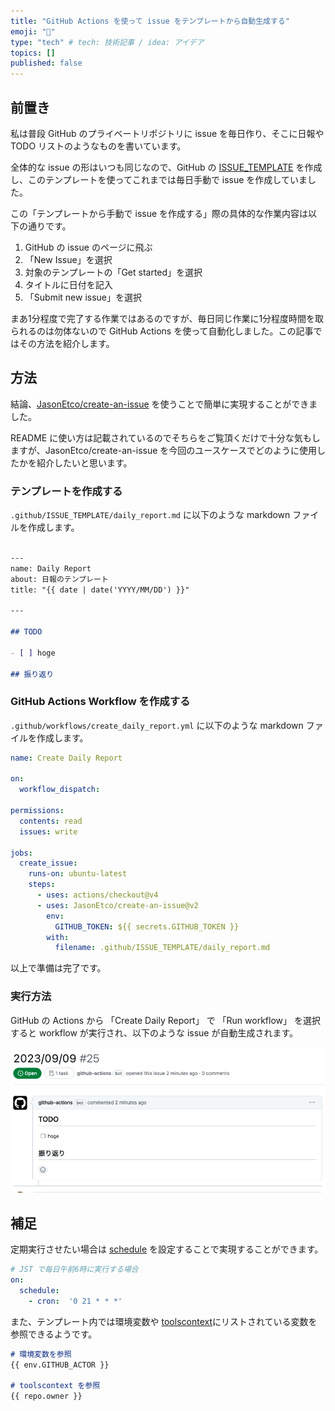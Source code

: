 ```yaml
---
title: "GitHub Actions を使って issue をテンプレートから自動生成する"
emoji: "👋"
type: "tech" # tech: 技術記事 / idea: アイデア
topics: []
published: false
---
```


## 前置き

私は普段 GitHub のプライベートリポジトリに issue を毎日作り、そこに日報や TODO リストのようなものを書いています。

全体的な issue の形はいつも同じなので、GitHub の [ISSUE_TEMPLATE](https://docs.github.com/ja/communities/using-templates-to-encourage-useful-issues-and-pull-requests/manually-creating-a-single-issue-template-for-your-repository) を作成し、このテンプレートを使ってこれまでは毎日手動で issue を作成していました。

この「テンプレートから手動で issue を作成する」際の具体的な作業内容は以下の通りです。

1. GitHub の issue のページに飛ぶ
2. 「New Issue」を選択
3. 対象のテンプレートの「Get started」を選択
4. タイトルに日付を記入
5. 「Submit new issue」を選択

まあ1分程度で完了する作業ではあるのですが、毎日同じ作業に1分程度時間を取られるのは勿体ないので GitHub Actions を使って自動化しました。この記事ではその方法を紹介します。

## 方法

結論、[JasonEtco/create-an-issue](https://github.com/JasonEtco/create-an-issue) を使うことで簡単に実現することができました。

README に使い方は記載されているのでそちらをご覧頂くだけで十分な気もしますが、JasonEtco/create-an-issue を今回のユースケースでどのように使用したかを紹介したいと思います。

### テンプレートを作成する

`.github/ISSUE_TEMPLATE/daily_report.md` に以下のような markdown ファイルを作成します。

```md

---
name: Daily Report
about: 日報のテンプレート
title: "{{ date | date('YYYY/MM/DD') }}"

---

## TODO

- [ ] hoge

## 振り返り

```

### GitHub Actions Workflow を作成する

`.github/workflows/create_daily_report.yml` に以下のような markdown ファイルを作成します。

```yml
name: Create Daily Report

on:
  workflow_dispatch:

permissions:
  contents: read
  issues: write 

jobs:
  create_issue:
    runs-on: ubuntu-latest
    steps:
      - uses: actions/checkout@v4
      - uses: JasonEtco/create-an-issue@v2
        env:
          GITHUB_TOKEN: ${{ secrets.GITHUB_TOKEN }}
        with:
          filename: .github/ISSUE_TEMPLATE/daily_report.md
```

以上で準備は完了です。

### 実行方法

GitHub の Actions から 「Create Daily Report」 で 「Run workflow」 を選択すると workflow が実行され、以下のような issue が自動生成されます。

![image](/images/5f395913671d64-1.png)

## 補足

定期実行させたい場合は [schedule](https://docs.github.com/en/actions/using-workflows/events-that-trigger-workflows#schedule) を設定することで実現することができます。

```yml
# JST で毎日午前6時に実行する場合
on:
  schedule:
    - cron:  '0 21 * * *'
```

また、テンプレート内では環境変数や [toolscontext](https://github.com/JasonEtco/actions-toolkit#toolscontext)にリストされている変数を参照できるようです。

```md
# 環境変数を参照
{{ env.GITHUB_ACTOR }}

# toolscontext を参照
{{ repo.owner }}
```
